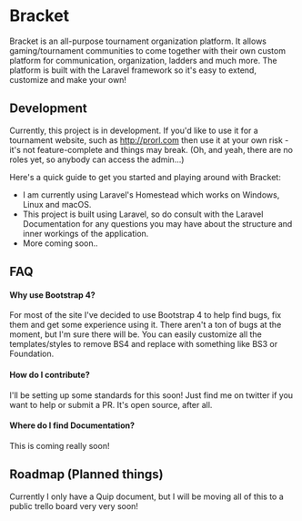 # Bracket
Bracket is an all-purpose tournament organization platform. It allows gaming/tournament communities to come together with their own custom platform for communication, organization, ladders and much more. The platform is built with the Laravel framework so it's easy to extend, customize and make your own!

## Development
Currently, this project is in development. If you'd like to use it for a tournament website, such as http://prorl.com then use it at your own risk - it's not feature-complete and things may break. (Oh, and yeah, there are no roles yet, so anybody can access the admin...)

Here's a quick guide to get you started and playing around with Bracket:

- I am currently using Laravel's Homestead which works on Windows, Linux and macOS.
- This project is built using Laravel, so do consult with the Laravel Documentation for any questions you may have about the structure and inner workings of the application.
- More coming soon.. 

## FAQ
#### Why use Bootstrap 4?
For most of the site I've decided to use Bootstrap 4 to help find bugs, fix them and get some experience using it. There aren't a ton of bugs at the moment, but I'm sure there will be. You can easily customize all the templates/styles to remove BS4 and replace with something like BS3 or Foundation.
#### How do I contribute?
I'll be setting up some standards for this soon! Just find me on twitter if you want to help or submit a PR. It's open source, after all.
#### Where do I find Documentation?
This is coming really soon!

## Roadmap (Planned things)
Currently I only have a Quip document, but I will be moving all of this to a public trello board very very soon!